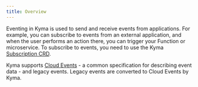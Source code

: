```yaml
---
title: Overview
---
```


Eventing in Kyma is used to send and receive events from applications. For example, you can subscribe to events from an external application, and when the user performs an action there, you can trigger your Function or microservice. To subscribe to events, you need to use the Kyma [Subscription CRD](../technical-reference/subtab_customresources/eventing-event-subscription.md).

Kyma supports [Cloud Events](https://cloudevents.io/) - a common specification for describing event data - and legacy events. Legacy events are converted to Cloud Events by Kyma.
